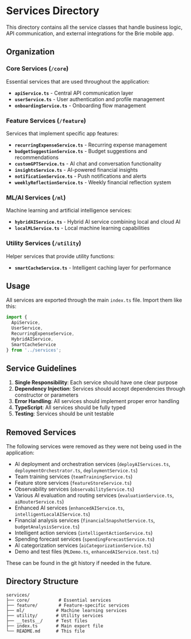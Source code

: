 # Services Directory

This directory contains all the service classes that handle business logic, API communication, and external integrations for the Brie mobile app.

## Organization

### Core Services (`/core`)
Essential services that are used throughout the application:
- **`apiService.ts`** - Central API communication layer
- **`userService.ts`** - User authentication and profile management
- **`onboardingService.ts`** - Onboarding flow management

### Feature Services (`/feature`)
Services that implement specific app features:
- **`recurringExpenseService.ts`** - Recurring expense management
- **`budgetSuggestionService.ts`** - Budget suggestions and recommendations
- **`customGPTService.ts`** - AI chat and conversation functionality
- **`insightsService.ts`** - AI-powered financial insights
- **`notificationService.ts`** - Push notifications and alerts
- **`weeklyReflectionService.ts`** - Weekly financial reflection system

### ML/AI Services (`/ml`)
Machine learning and artificial intelligence services:
- **`hybridAIService.ts`** - Hybrid AI service combining local and cloud AI
- **`localMLService.ts`** - Local machine learning capabilities

### Utility Services (`/utility`)
Helper services that provide utility functions:
- **`smartCacheService.ts`** - Intelligent caching layer for performance

## Usage

All services are exported through the main `index.ts` file. Import them like this:

```typescript
import { 
  ApiService, 
  UserService, 
  RecurringExpenseService,
  HybridAIService,
  SmartCacheService 
} from '../services';
```

## Service Guidelines

1. **Single Responsibility**: Each service should have one clear purpose
2. **Dependency Injection**: Services should accept dependencies through constructor or parameters
3. **Error Handling**: All services should implement proper error handling
4. **TypeScript**: All services should be fully typed
5. **Testing**: Services should be unit testable

## Removed Services

The following services were removed as they were not being used in the application:
- AI deployment and orchestration services (`deployAIServices.ts`, `deploymentOrchestrator.ts`, `deploymentService.ts`)
- Team training services (`teamTrainingService.ts`)
- Feature store services (`featureStoreService.ts`)
- Observability services (`observabilityService.ts`)
- Various AI evaluation and routing services (`evaluationService.ts`, `aiRouterService.ts`)
- Enhanced AI services (`enhancedAIService.ts`, `intelligentLocalAIService.ts`)
- Financial analysis services (`financialSnapshotService.ts`, `budgetAnalysisService.ts`)
- Intelligent action services (`intelligentActionService.ts`)
- Spending forecast services (`spendingForecastService.ts`)
- AI categorization services (`aiCategorizationService.ts`)
- Demo and test files (`MLDemo.ts`, `enhancedAIService.test.ts`)

These can be found in the git history if needed in the future.

## Directory Structure

```
services/
├── core/           # Essential services
├── feature/        # Feature-specific services
├── ml/            # Machine learning services
├── utility/       # Utility services
├── __tests__/     # Test files
├── index.ts       # Main export file
└── README.md      # This file
```

